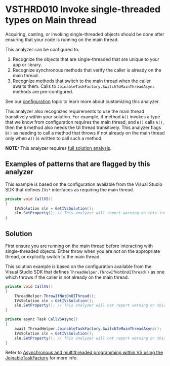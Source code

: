 # VSTHRD010 Invoke single-threaded types on Main thread

Acquiring, casting, or invoking single-threaded objects should be done after ensuring
that your code is running on the main thread.

This analyzer can be configured to:
1. Recognize the objects that are single-threaded that are unique to your app or library.
2. Recognize synchronous methods that verify the caller is already on the main thread.
3. Recognize methods that switch to the main thread when the caller awaits them.
   Calls to `JoinableTaskFactory.SwitchToMainThreadAsync` methods are pre-configured.

See our [configuration](configuration.md) topic to learn more about customizing this analyzer.

This analyzer also recognizes requirements to use the main thread transitively within your solution.
For example, if method `A()` invokes a type that we know from configuration requires the main thread,
and `B()` calls `A()`, then the `B` method also needs the UI thread transitively.
This analyzer flags `B()` as needing to call a method that throws if not already on the main thread
only when `A()` is written to call such a method.

**NOTE:** This analyzer requires [full solution analysis](fsa.md).

## Examples of patterns that are flagged by this analyzer

This example is based on the configuration available from the Visual Studio SDK
that defines `IVs*` interfaces as requiring the main thread.

```csharp
private void CallVS()
{
    IVsSolution sln = GetIVsSolution();
    sln.SetProperty(); // This analyzer will report warning on this invocation.
}
```

## Solution

First ensure you are running on the main thread before interacting with single-threaded objects.
Either throw when you are not on the appropriate thread, or explicitly switch to the
main thread.

This solution example is based on the configuration available from the Visual Studio SDK
that defines `ThreadHelper.ThrowIfNotOnUIThread()` as one which throws if the caller
is not already on the main thread.

```csharp
private void CallVS()
{
    ThreadHelper.ThrowIfNotOnUIThread();
    IVsSolution sln = GetIVsSolution();
    sln.SetProperty(); // This analyzer will not report warning on this invocation.
}

private async Task CallVSAsync()
{
    await ThreadHelper.JoinableTaskFactory.SwitchToMainThreadAsync();
    IVsSolution sln = GetIVsSolution();
    sln.SetProperty(); // This analyzer will not report warning on this invocation.
}
```

Refer to [Asynchronous and multithreaded programming within VS using the JoinableTaskFactory](https://devblogs.microsoft.com/premier-developer/asynchronous-and-multithreaded-programming-within-vs-using-the-joinabletaskfactory/) for more info.

